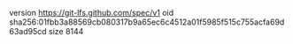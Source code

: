 version https://git-lfs.github.com/spec/v1
oid sha256:01fbb3a88569cb080317b9a65ec6c4512a01f5985f515c755acfa69d63ad95cd
size 8144
